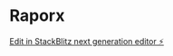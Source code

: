 # Raporx

[Edit in StackBlitz next generation editor ⚡️](https://stackblitz.com/~/github.com/ahmetyildizz/Raporx)